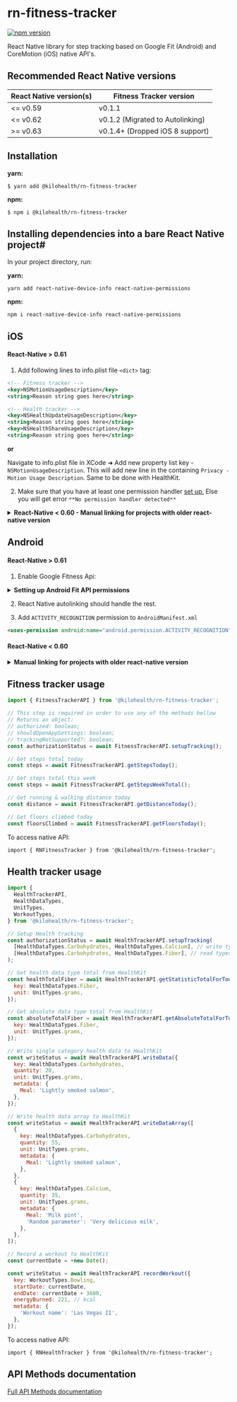 # rn-fitness-tracker

[![npm version](https://badgen.net/npm/v/@kilohealth/rn-fitness-tracker)](https://www.npmjs.com/package/@kilohealth/rn-fitness-tracker)

React Native library for step tracking based on Google Fit (Android) and CoreMotion (iOS) native API's.

## Recommended React Native versions

| React Native version(s) | Fitness Tracker version          |
| ----------------------- | -------------------------------- |
| <= v0.59                | v0.1.1                           |
| <= v0.62                | v0.1.2 (Migrated to Autolinking) |
| >= v0.63                | v0.1.4+ (Dropped iOS 8 support)  |

## Installation

**yarn:**

`$ yarn add @kilohealth/rn-fitness-tracker`

**npm:**

`$ npm i @kilohealth/rn-fitness-tracker`

## Installing dependencies into a bare React Native project#
In your project directory, run:

**yarn:**

`yarn add react-native-device-info react-native-permissions`

**npm:**

`npm i react-native-device-info react-native-permissions`

## iOS

#### React-Native > 0.61

1. Add following lines to info.plist file `<dict>` tag:

```xml
<!-- Fitness tracker -->
<key>NSMotionUsageDescription</key>
<string>Reason string goes here</string>

<!-- Health tracker -->
<key>NSHealthUpdateUsageDescription</key>
<string>Reason string goes here</string>
<key>NSHealthShareUsageDescription</key>
<string>Reason string goes here</string>
```

**or**

Navigate to info.plist file in XCode ➜ Add new property list key - `NSMotionUsageDescription`.
This will add new line in the containing `Privacy - Motion Usage Description`. Same to be done with HealthKit.

2. Make sure that you have at least one permission handler [set up.](https://github.com/zoontek/react-native-permissions/blob/master/README.md#ios)
Else you will get error ` **No permission handler detected** `

<details><summary><b>React-Native < 0.60 - Manual linking for projects with older react-native version</b></summary>
<p>

2. Add following line to Podfile:
   `pod 'RNFitnessTracker', :podspec => '../node_modules/@kilohealth/rn-fitness-tracker/ios/RNFitnessTracker.podspec'`.
3. In XCode, in the project navigator, right click `Libraries` ➜ `Add Files to [your project's name]`
4. Go to `node_modules` ➜ `@kilohealth/rn-fitness-tracker` and add `RNFitnessTracker.xcodeproj`
5. In XCode, in the project navigator, select your project. Add `libRNFitnessTracker.a` to your project's `Build Phases` ➜ `Link Binary With Libraries`
6. If you want to use Health Tracking, make sure to add HealthKit under XCode ➜ `Signing & Capabilities` ➜ `+ Capability` ➜ `HealthKit`

</p>
</details>

## Android

#### React-Native > 0.61

1. Enable Google Fitness Api:

<details><summary><b>Setting up Android Fit API permissions</b></summary>
<p>

1. Make sure your Google account has access to app firebase project.

2. [Create an OAuth screen](https://console.developers.google.com/apis/credentials/consent) for your project.

3. Select `User Type: External` and fill out the form. Add `../auth/fitness.activity.read` to
   **Scopes for Google APIs**.

4. Fill out next popup forms with a brief explanation why you're using the activity tracker (no need to write much).

5. Go to [Google console](https://console.developers.google.com/flows/enableapi?apiid=fitness&pli=1)

6. Select your app's project, `Continue`, and `Go to Credentials`.

7. Where will you be calling the API from? Select `Android`.

8. What data will you be accessing? Select `User data` and click next.

9. The **Signing-certificate fingerprint** generation command must be pointed to your app release / staging keystore file.

10. Save and submit everything. If you haven't got your google services config inside your app - download your `google-services.json` file from [firebase console](https://console.firebase.google.com) and place it inside `android/app` directory within your project.

</p>
</details>

2. React Native autolinking should handle the rest.

3. Add `ACTIVITY_RECOGNITION` permission to `AndroidManifest.xml`

```xml
<uses-permission android:name="android.permission.ACTIVITY_RECOGNITION"/>
```

#### React-Native < 0.60

<details><summary><b>Manual linking for projects with older react-native version</b></summary>
<p>

1. Open up `android/app/src/main/java/[...]/MainActivity.java`
   Add `import com.fitnesstracker.RNFitnessTrackerPackage;` to the imports at the top of the file.
   Add `new RNFitnessTrackerPackage()` to the list returned by the `getPackages()` method.

2. Append the following lines to `android/settings.gradle`:

```
include ':@kilohealth-rn-fitness-tracker'
project(':@kilohealth-rn-fitness-tracker').projectDir = new File(rootProject.projectDir, 	'../node_modules/@kilohealth/rn-fitness-tracker/android')
```

3.Insert the following lines inside the dependencies block in `android/app/build.gradle`:

```
implementation project(path: ':@kilohealth-rn-fitness-tracker')

implementation 'com.google.android.gms:play-services-fitness:16.0.1'
implementation 'com.google.android.gms:play-services-auth:16.0.1'
```

</p>
</details>

## Fitness tracker usage

```js
import { FitnessTrackerAPI } from '@kilohealth/rn-fitness-tracker';

// This step is required in order to use any of the methods bellow
// Returns an object:
// authorized: boolean;
// shouldOpenAppSettings: boolean;
// trackingNotSupported?: boolean;
const authorizationStatus = await FitnessTrackerAPI.setupTracking();

// Get steps total today
const steps = await FitnessTrackerAPI.getStepsToday();

// Get steps total this week
const steps = await FitnessTrackerAPI.getStepsWeekTotal();

// Get running & walking distance today
const distance = await FitnessTrackerAPI.getDistanceToday();

// Get floors climbed today
const floorsClimbed = await FitnessTrackerAPI.getFloorsToday();
```

To access native API:

```
import { RNFitnessTracker } from '@kilohealth/rn-fitness-tracker';
```

## Health tracker usage

```js
import {
  HealthTrackerAPI,
  HealthDataTypes,
  UnitTypes,
  WorkoutTypes,
} from '@kilohealth/rn-fitness-tracker';

// Setup Health tracking
const authorizationStatus = await HealthTrackerAPI.setupTracking(
  [HealthDataTypes.Carbohydrates, HealthDataTypes.Calcium], // write types
  [HealthDataTypes.Carbohydrates, HealthDataTypes.Fiber], // read types
);

// Get health data type total from HealthKit
const healthTotalFiber = await HealthTrackerAPI.getStatisticTotalForToday({
  key: HealthDataTypes.Fiber,
  unit: UnitTypes.grams,
});

// Get absolute data type total from HealthKit
const absoluteTotalFiber = await HealthTrackerAPI.getAbsoluteTotalForToday({
  key: HealthDataTypes.Fiber,
  unit: UnitTypes.grams,
});

// Write single category health data to HealthKit
const writeStatus = await HealthTrackerAPI.writeData({
  key: HealthDataTypes.Carbohydrates,
  quantity: 28,
  unit: UnitTypes.grams,
  metadata: {
    Meal: 'Lightly smoked salmon',
  },
});

// Write health data array to HealthKit
const writeStatus = await HealthTrackerAPI.writeDataArray([
  {
    key: HealthDataTypes.Carbohydrates,
    quantity: 55,
    unit: UnitTypes.grams,
    metadata: {
      Meal: 'Lightly smoked salmon',
    },
  },
  {
    key: HealthDataTypes.Calcium,
    quantity: 35,
    unit: UnitTypes.grams,
    metadata: {
      Meal: 'Milk pint',
      'Random parameter': 'Very delicious milk',
    },
  },
]);

// Record a workout to HealthKit
const currentDate = +new Date();

const writeStatus = await HealthTrackerAPI.recordWorkout({
  key: WorkoutTypes.Bowling,
  startDate: currentDate,
  endDate: currentDate + 3600,
  energyBurned: 221, // kcal
  metadata: {
    'Workout name': 'Las Vegas II',
  },
});
```

To access native API:

```
import { RNHealthTracker } from '@kilohealth/rn-fitness-tracker';
```

## API Methods documentation

[Full API Methods documentation](api.md)
